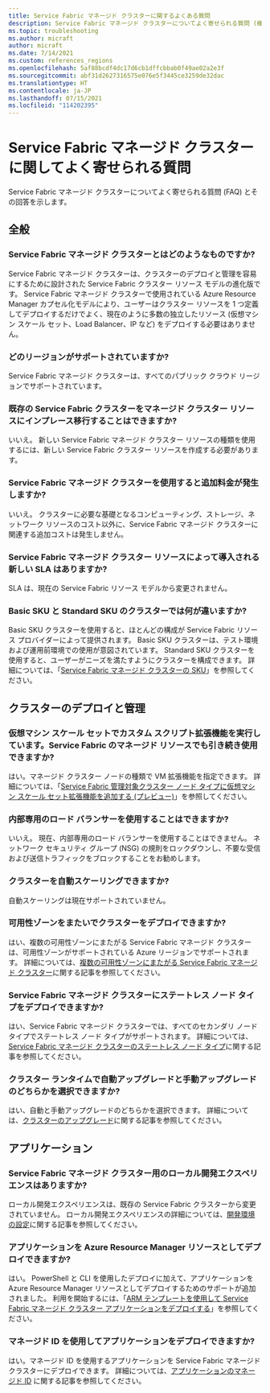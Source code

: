 ```yaml
---
title: Service Fabric マネージド クラスターに関するよくある質問
description: Service Fabric マネージド クラスターについてよく寄せられる質問 (機能、ユース ケース、一般的なシナリオなど)。
ms.topic: troubleshooting
ms.author: micraft
author: micraft
ms.date: 7/14/2021
ms.custom: references_regions
ms.openlocfilehash: 5af88bcdf4dc17d6cb1dffcbbab0f49ae02a2e3f
ms.sourcegitcommit: abf31d2627316575e076e5f3445ce3259de32dac
ms.translationtype: HT
ms.contentlocale: ja-JP
ms.lasthandoff: 07/15/2021
ms.locfileid: "114202395"
---
```

# <a name="service-fabric-managed-clusters-frequently-asked-questions"></a>Service Fabric マネージド クラスターに関してよく寄せられる質問

Service Fabric マネージド クラスターについてよく寄せられる質問 (FAQ) とその回答を示します。

## <a name="general"></a>全般

### <a name="what-are-service-fabric-managed-clusters"></a>Service Fabric マネージド クラスターとはどのようなものですか?

Service Fabric マネージド クラスターは、クラスターのデプロイと管理を容易にするために設計された Service Fabric クラスター リソース モデルの進化版です。 Service Fabric マネージド クラスターで使用されている Azure Resource Manager カプセル化モデルにより、ユーザーはクラスター リソースを 1 つ定義してデプロイするだけでよく、現在のように多数の独立したリソース (仮想マシン スケール セット、Load Balancer、IP など) をデプロイする必要はありません。

### <a name="what-regions-are-supported"></a>どのリージョンがサポートされていますか?

Service Fabric マネージド クラスターは、すべてのパブリック クラウド リージョンでサポートされています。

### <a name="can-i-do-an-in-place-migration-of-my-existing-service-fabric-cluster-to-a-managed-cluster-resource"></a>既存の Service Fabric クラスターをマネージド クラスター リソースにインプレース移行することはできますか?

いいえ。 新しい Service Fabric マネージド クラスター リソースの種類を使用するには、新しい Service Fabric クラスター リソースを作成する必要があります。

### <a name="is-there-an-additional-cost-for-service-fabric-managed-clusters"></a>Service Fabric マネージド クラスターを使用すると追加料金が発生しますか?

いいえ。 クラスターに必要な基礎となるコンピューティング、ストレージ、ネットワーク リソースのコスト以外に、Service Fabric マネージド クラスターに関連する追加コストは発生しません。

### <a name="is-there-a-new-sla-introduced-by-the-service-fabric-managed-cluster-resource"></a>Service Fabric マネージド クラスター リソースによって導入される新しい SLA はありますか?

SLA は、現在の Service Fabric リソース モデルから変更されません。

### <a name="what-is-the-difference-between-a-basic-and-standard-sku-cluster"></a>Basic SKU と Standard SKU のクラスターでは何が違いますか?

Basic SKU クラスターを使用すると、ほとんどの構成が Service Fabric リソース プロバイダーによって提供されます。 Basic SKU クラスターは、テスト環境および運用前環境での使用が意図されています。 Standard SKU クラスターを使用すると、ユーザーがニーズを満たすようにクラスターを構成できます。 詳細については、「[Service Fabric マネージド クラスターの SKU](./overview-managed-cluster.md#service-fabric-managed-cluster-skus)」を参照してください。

## <a name="cluster-deployment-and-management"></a>クラスターのデプロイと管理

### <a name="i-run-custom-script-extensions-on-my-virtual-machine-scale-set-can-i-continue-to-do-that-with-a-managed-service-fabric-resource"></a>仮想マシン スケール セットでカスタム スクリプト拡張機能を実行しています。Service Fabric のマネージド リソースでも引き続き使用できますか?

はい。マネージド クラスター ノードの種類で VM 拡張機能を指定できます。 詳細については、「[Service Fabric 管理対象クラスター ノード タイプに仮想マシン スケール セット拡張機能を追加する (プレビュー)](./how-to-managed-cluster-vmss-extension.md)」を参照してください。

### <a name="i-want-to-have-an-internal-only-load-balancer-is-that-possible"></a>内部専用のロード バランサーを使用することはできますか?

いいえ。 現在、内部専用のロード バランサーを使用することはできません。 ネットワーク セキュリティ グループ (NSG) の規則をロックダウンし、不要な受信および送信トラフィックをブロックすることをお勧めします。

### <a name="can-i-autoscale-my-cluster"></a>クラスターを自動スケーリングできますか?

自動スケーリングは現在サポートされていません。

### <a name="can-i-deploy-my-cluster-across-availability-zones"></a>可用性ゾーンをまたいでクラスターをデプロイできますか?

はい、複数の可用性ゾーンにまたがる Service Fabric マネージド クラスターは、可用性ゾーンがサポートされている Azure リージョンでサポートされます。 詳細については、[複数の可用性ゾーンにまたがる Service Fabric マネージド クラスター](./how-to-managed-cluster-availability-zones.md)に関する記事を参照してください。

### <a name="can-i-deploy-stateless-node-types-on-a-service-fabric-managed-cluster"></a>Service Fabric マネージド クラスターにステートレス ノード タイプをデプロイできますか? 

はい、Service Fabric マネージド クラスターでは、すべてのセカンダリ ノード タイプでステートレス ノード タイプがサポートされます。 詳細については、[Service Fabric マネージド クラスターのステートレス ノード タイプ](./how-to-managed-cluster-stateless-node-type.md)に関する記事を参照してください。

### <a name="can-i-select-between-automatic-and-manual-upgrades-for-my-cluster-runtime"></a>クラスター ランタイムで自動アップグレードと手動アップグレードのどちらかを選択できますか?

はい、自動と手動アップグレードのどちらかを選択できます。 詳細については、[クラスターのアップグレード](./how-to-managed-cluster-upgrades.md)に関する記事を参照してください。

## <a name="applications"></a>アプリケーション

### <a name="is-there-a-local-development-experience-for-service-fabric-managed-clusters"></a>Service Fabric マネージド クラスター用のローカル開発エクスペリエンスはありますか?

ローカル開発エクスペリエンスは、既存の Service Fabric クラスターから変更されていません。 ローカル開発エクスペリエンスの詳細については、[開発環境の設定](./service-fabric-get-started.md)に関する記事を参照してください。

### <a name="can-i-deploy-my-applications-as-an-azure-resource-manager-resource"></a>アプリケーションを Azure Resource Manager リソースとしてデプロイできますか?

はい。 PowerShell と CLI を使用したデプロイに加えて、アプリケーションを Azure Resource Manager リソースとしてデプロイするためのサポートが追加されました。 利用を開始するには、「[ARM テンプレートを使用して Service Fabric マネージド クラスター アプリケーションをデプロイする](./how-to-managed-cluster-app-deployment-template.md)」を参照してください。

### <a name="can-i-deploy-applications-with-managed-identities"></a>マネージド ID を使用してアプリケーションをデプロイできますか?

 はい。マネージド ID を使用するアプリケーションを Service Fabric マネージド クラスターにデプロイできます。 詳細については、[アプリケーションのマネージド ID](./concepts-managed-identity.md) に関する記事を参照してください。